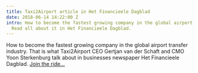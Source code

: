 ```yaml
---
title: Taxi2Airport article in Het Financieele Dagblad
date: 2018-06-14 14:22:00 Z
intro: How to become the fastest growing company in the global airport transfer industry.
  Read all about it in Het Financieele Dagblad.
---
```


How to become the fastest growing company in the global airport transfer industry. That is what Taxi2Airport CEO Gertjan van der Schaft and CMO Yoon Sterkenburg talk about in businesses newspaper Het Financieele Dagblad. [Join the ride...](https://fd.nl/morgen/1257181/vervoer-naar-luchthavens-zit-mega-in-de-lift)